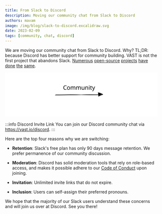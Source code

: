 ```yaml
---
title: From Slack to Discord
description: Moving our community chat from Slack to Discord
authors: mavam
image: /img/blog/slack-to-discord.excalidraw.svg
date: 2023-02-09
tags: [community, chat, discord]
---
```


We are moving our community chat from Slack to Discord. Why? TL;DR: because
Discord has better support for community building. VAST is not the first project
that abandons Slack. [Numerous][meilisearch] [open-source][appwrite]
[projects][deepset] [have][sst] [done][qovery] [the][neo4j] [same][discord-oss].

[meilisearch]: https://blog.meilisearch.com/from-slack-to-discord-our-migration/
[appwrite]: https://appwrite.io/
[deepset]: https://www.deepset.ai/blog/migration-to-discord
[sst]: https://sst.dev/blog/moving-to-discord.html
[qovery]: https://www.qovery.com/blog/feedback-from-slack-to-discord-13-months-later
[neo4j]: https://neo4j.com/blog/neo4j-community-is-migrating-from-slack-to-discord/
[discord-oss]: https://discord.com/open-source

<!--truncate-->

![Slack-to-Discord](/img/blog/slack-to-discord.excalidraw.svg)

:::info Discord Invite Link
You can join our Discord community chat via <https://vast.io/discord>.
:::

Here are the top four reasons why we are switching:

- **Retention**: Slack's free plan has only 90 days message retention. We prefer
  permanence of our community discussion.

- **Moderation**: Discord has solid moderation tools that rely on role-based
  access, and makes it possible adhere to our [Code of
  Conduct](/docs/next/contribute/code-of-conduct) upon joining.

- **Invitation**: Unlimited invite links that do not expire.

- **Inclusion**: Users can self-assign their preferred pronouns.

We hope that the majority of our Slack users understand these concerns and
will join us over at Discord. See you there!
